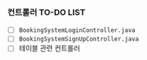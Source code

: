 ### 컨트롤러 TO-DO LIST

* [ ] `BookingSystemLoginController.java`
* [ ] `BookingSystemSignUpController.java`
* [ ] 테이블 관련 컨트롤러